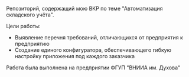 Репозиторий, содержащий мою ВКР по теме "Автоматизация складского учёта".

Цели работы: 
- Выявление перечня требований, отличающихся от предприятия к предприятию
- Создание единого конфигуратора, обеспечивающего гибкую настройку приложения под каждого заказчика

Работа была выполнена на предприятии ФГУП "ВНИИА им. Духова"
